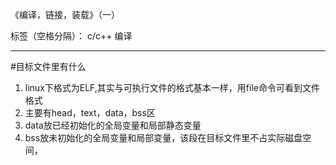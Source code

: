 《编译，链接，装载》（一）

标签（空格分隔）： c/c++ 编译

---

#目标文件里有什么
1. linux下格式为ELF,其实与可执行文件的格式基本一样，用file命令可看到文件格式
2. 主要有head，text，data，bss区
3. data放已经初始化的全局变量和局部静态变量
4. bss放未初始化的全局变量和局部变量，该段在目标文件里不占实际磁盘空间，

